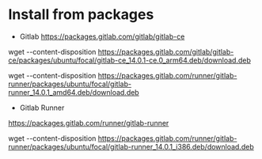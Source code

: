 # Install from packages 
+ Gitlab
https://packages.gitlab.com/gitlab/gitlab-ce

wget --content-disposition https://packages.gitlab.com/gitlab/gitlab-ce/packages/ubuntu/focal/gitlab-ce_14.0.1-ce.0_arm64.deb/download.deb

wget --content-disposition https://packages.gitlab.com/runner/gitlab-runner/packages/ubuntu/focal/gitlab-runner_14.0.1_amd64.deb/download.deb

+ Gitlab Runner 

https://packages.gitlab.com/runner/gitlab-runner


wget --content-disposition https://packages.gitlab.com/runner/gitlab-runner/packages/ubuntu/focal/gitlab-runner_14.0.1_i386.deb/download.deb
